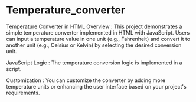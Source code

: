 # Temperature_converter
Temperature Converter in HTML
Overview :
This project demonstrates a simple temperature converter implemented in HTML with JavaScript. Users can input a temperature value in one unit (e.g., Fahrenheit) and convert it to another unit (e.g., Celsius or Kelvin) by selecting the desired conversion unit.

JavaScript Logic : 
The temperature conversion logic is implemented in a  script.

Customization :
You can customize the converter by adding more temperature units or enhancing the user interface based on your project's requirements.

